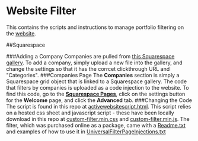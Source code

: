 # Website Filter
This contains the scripts and instructions to manage portfolio filtering on the [website](root.vc).

##Squarespace

###Adding a Company
Companies are pulled from [this Squarespace gallery](https://kane-hsieh-xn2j.squarespace.com/config/pages/5d449be90fa8570001f17800). 
To add a company, simply upload a new file into the gallery, and change the settings so that it has the corrcet clickthrough URL and "Categories".
###Companies Page
The **Companies** section is simply a Squarespace grid object that is linked to a Squarespace gallery. The code that filters by companies is uploaded as a code injection to the website. To find this code, go to the [**Squarespace Pages**](https://kane-hsieh-xn2j.squarespace.com/config/pages), click on the settings button for the **Welcome** page, and click the **Advanced** tab.
###Changing the Code
The script is found in this repo at [activewebsitescript.html](./activewebsitescript.html). This script relies on a hosted css sheet and javascript script - these have been locally download in this repo at [custom-filter.min.css](./custom-filter.min.css) and [custom-filter.min.js](./custom-filter.min.js). The filter, which was purchased online as a package, came with a [Readme.txt](./Readme.txt) and examples of how to use it in [UniversalFilterPageInjections.txt](./UniversalFilterPageInjections.txt)
